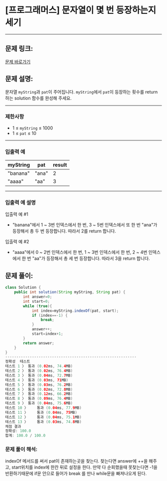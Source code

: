 # [프로그래머스] 문자열이 몇 번 등장하는지 세기

---

## 문제 링크:

[문제 바로가기](https://school.programmers.co.kr/learn/courses/30/lessons/181871)

## 문제 설명:

문자열 `myString`과 `pat`이 주어집니다. `myString`에서 `pat`이 등장하는 횟수를 return 하는 solution 함수를 완성해 주세요.

---

### 제한사항

- 1 ≤ `myString` ≤ 1000
- 1 ≤ `pat` ≤ 10

---

### 입출력 예

| myString | pat | result |
| --- | --- | --- |
| "banana" | "ana" | 2 |
| "aaaa" | "aa" | 3 |

---

### 입출력 예 설명

입출력 예 #1

- "banana"에서 1 ~ 3번 인덱스에서 한 번, 3 ~ 5번 인덱스에서 또 한 번 "ana"가 등장해서 총 두 번 등장합니다. 따라서 2를 return 합니다.

입출력 예 #2

- "aaaa"에서 0 ~ 2번 인덱스에서 한 번, 1 ~ 3번 인덱스에서 한 번, 2 ~ 4번 인덱스에서 한 번 "aa"가 등장해서 총 세 번 등장합니다. 따라서 3을 return 합니다.

## 문제 풀이:

```java
class Solution {
    public int solution(String myString, String pat) {
        int answer=0;
        int start=0;
        while (true){
            int index=myString.indexOf(pat, start);
            if (index==-1) {
                break;
            }
            answer++;
            start=index+1;
        }
        return answer;
    }
}
-----------------------------------------------------------
정확성  테스트
테스트 1 〉	통과 (0.02ms, 74.4MB)
테스트 2 〉	통과 (0.02ms, 76.4MB)
테스트 3 〉	통과 (0.04ms, 72.7MB)
테스트 4 〉	통과 (0.03ms, 71MB)
테스트 5 〉	통과 (0.03ms, 76.2MB)
테스트 6 〉	통과 (0.02ms, 72.8MB)
테스트 7 〉	통과 (0.12ms, 66.2MB)
테스트 8 〉	통과 (0.09ms, 76.4MB)
테스트 9 〉	통과 (0.04ms, 75.6MB)
테스트 10 〉	통과 (0.04ms, 77.9MB)
테스트 11 〉	통과 (0.04ms, 75MB)
테스트 12 〉	통과 (0.04ms, 75.1MB)
테스트 13 〉	통과 (0.03ms, 74.8MB)
채점 결과
정확성: 100.0
합계: 100.0 / 100.0
```

### **문제 풀이 해석:**

indexOf 메서드를 써서 pat이 존재하는곳을 찾는다. 찾는다면 answer에 ++을 해주고, start위치를 index에 한칸 뒤로 설정을 한다. 만약 다 순회했을때 못찾는다면 -1을 반환하기때문에 if문 안으로 들어가 break 를 만나 while문을 빠져나오게 된다.